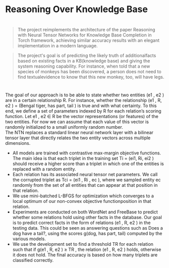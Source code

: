 # Reasoning Over Knowledge Base
#
#
#
>  The project reimplements the architecture of the paper Reasoning with Neural Tensor Networks for Knowledge Base Completion in Torch framework, achieving similar accuracy results with an elegant implementation in a modern language. 

>The project's goal is of predicting the likely truth of additional​ facts based on existing facts in a KB(knowledge base) and giving the system reasoning capability. For instance, when told that a new species of monkeys has been discovered, a person does not need to find textual​ evidence to know that this new monkey, too, will have legs.
#  
#     
The goal of our approach is to be able to state whether two entities (e1 , e2 ) are in a certain relationship R. For instance, whether the relationship (e1 , R, e2 ) = (Bengal tiger, has part, tail ) is true and with what certainty. To this end, we define a set of parameters indexed by R for each relation’s scoring function. Let e1 , e2 ∈ R be the vector representations (or features) of the two entities. For now we can assume that each value of this vector is randomly initialized to a small uniformly random number.  
The NTN replaces a standard linear neural network layer with a bilinear tensor layer that directly relates the two entity vectors across multiple dimensions.

- All models are trained with contrastive max-margin objective functions. The main idea is that each triplet in the training set Ti = (ei1, Ri, ei2 ) should receive a higher score than a triplet in which one of the entities is replaced with a random entity.
- Each relation has its associated neural tensor net parameters. We call the corrupted triplet as Tci = (ei1 , Ri , ec ), where we sampled entity ec randomly from the set of all entities that can appear at that position in that relation.
- We use mini-batched L-BFGS for optimization which converges to a local optimum of our non-convex objective functionposition in that relation.
- Experiments are conducted on both WordNet and FreeBase to predict whether some relations hold using other facts in the database. Our goal is to predict correct facts in the form of relations (e1 , R, e2 ) in the testing data. This could be seen as answering questions such as Does a dog have a tail?, using the scores g(dog, has part, tail) computed by the various models.
- We use the development set to find a threshold TR for each relation such that if g(e1 , R, e2 ) ≥ TR , the relation (e1 , R, e2 ) holds, otherwise it does not hold.
The final accuracy is based on how many triplets are classified correctly. 
